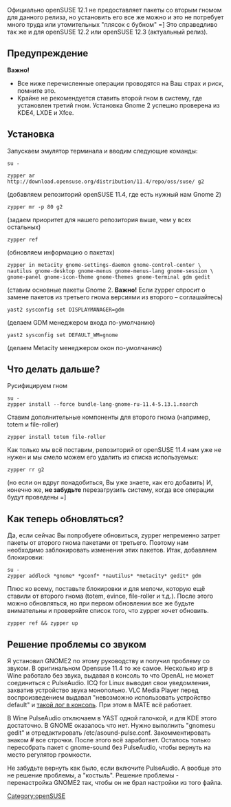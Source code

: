 Официально openSUSE 12.1 не предоставляет пакеты со вторым гномом для
данного релиза, но установить его все же можно и это не потребует
много труда или утомительных "плясок с бубном" =\]
Это справедливо так же и для openSUSE 12.2 или openSUSE 12.3 (актуальный
релиз).

## Предупреждение

**Важно\!**

  - Все ниже перечисленные операции проводятся на Ваш страх и риск,
    помните это.
  - Крайне не рекомендуется ставить второй гном в систему, где
    установлен третий гном. Установка Gnome 2 успешно
    проверена из KDE4, LXDE и Xfce.

## Установка

Запускаем эмулятор терминала и вводим следующие команды:

    su -

    zypper ar http://download.opensuse.org/distribution/11.4/repo/oss/suse/ g2

(добавляем репозиторий openSUSE 11.4, где есть нужный нам Gnome 2)

    zypper mr -p 80 g2

(задаем приоритет для нашего репозитория выше, чем у всех остальных)

    zypper ref

(обновляем информацию о пакетах)

    zypper in metacity gnome-settings-daemon gnome-control-center \
    nautilus gnome-desktop gnome-menus gnome-menus-lang gnome-session \
    gnome-panel gnome-icon-theme gnome-themes gnome-terminal gdm gedit

(ставим основные пакеты Gnome 2. **Важно\!** Если zypper спросит о
замене пакетов из третьего гнома версиями из второго –
соглашайтесь)

    yast2 sysconfig set DISPLAYMANAGER=gdm

(делаем GDM менеджером входа по-умолчанию)

```
yast2 sysconfig set DEFAULT_WM=gnome
```

(делаем Metacity менеджером окон по-умолчанию)

## Что делать дальше?

Русифицируем гном

    su -
    zypper install --force bundle-lang-gnome-ru-11.4-5.13.1.noarch

Ставим дополнительные компоненты для второго гнома (например, totem и
file-roller)

    zypper install totem file-roller

Как только мы всё поставим, репозиторий от openSUSE 11.4 нам уже не
нужен и мы смело можем его удалить из списка используемых:

    zypper rr g2

(но если он вдруг понадобиться, Вы уже знаете, как его добавить)
И, конечно же, **не забудьте** перезагрузить систему, когда все операции
будут проведены =\]

## Как теперь обновляться?

Да, если сейчас Вы попробуете обновиться, zypper непременно затрет
пакеты от второго гнома пакетами от третьего. Поэтому нам
необходимо заблокировать изменения этих пакетов. Итак,
добавляем блокировки:

    su -
    zypper addlock *gnome* *gconf* *nautilus* *metacity* gedit* gdm

Плюс ко всему, поставьте блокировки и для мелочи, которую ещё ставили от
второго гнома (totem, evince, file-roller и т.д.). После этого можно
обновляться, но при первом обновлении все же будьте внимательны и
проверяйте список того, что zypper хочет обновить.

    zypper ref && zypper up

## Решение проблемы со звуком

Я установил GNOME2 по этому руководству и получил проблему со звуком. В
оригинальном Opensuse 11.4 то же самое. Несколько игр в Wine работало
без звука, выдавая в консоль то что OpenAL не может соединиться с
PulseAudio. ICQ for Linux выводил свои уведомления, захватив устройство
звука монопольно. VLC Media Player перед воспроизведением выдавал
"невозможно использовать устройство default" и [такой лог в
консоль](http://paste.org.ru/?eqzsfw). При этом в MATE всё
работает.

В Wine PulseAudio отключаем в YAST одной галочкой, и для KDE этого
достаточно. В GNOME оказалось что нет. Нужно выполнить "gnomesu
gedit" и отредактировать /etc/asound-pulse.conf. Закомментировать знаком
\# все строчки. После этого всё заработает. Осталось только пересобрать
пакет с gnome-sound без PulseAudio, чтобы вернуть на место регулятор
громкости.

Не забудьте вернуть как было, если включите PulseAudio. А вообще это не
решение проблемы, а "костыль". Решение проблемы - перенастройка GNOME2
так, чтобы он не брал настройки из того файла.

[Category:openSUSE](Category:openSUSE "wikilink")